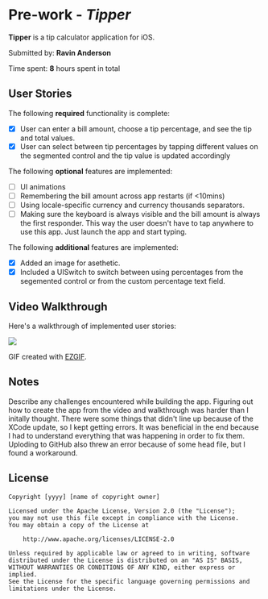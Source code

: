 # Pre-work - *Tipper*

**Tipper** is a tip calculator application for iOS.

Submitted by: **Ravin Anderson**

Time spent: **8** hours spent in total

## User Stories

The following **required** functionality is complete:

* [X] User can enter a bill amount, choose a tip percentage, and see the tip and total values.
* [X] User can select between tip percentages by tapping different values on the segmented control and the tip value is updated accordingly

The following **optional** features are implemented:

* [ ] UI animations
* [ ] Remembering the bill amount across app restarts (if <10mins)
* [ ] Using locale-specific currency and currency thousands separators.
* [ ] Making sure the keyboard is always visible and the bill amount is always the first responder. This way the user doesn't have to tap anywhere to use this app. Just launch the app and start typing.

The following **additional** features are implemented:

- [X] Added an image for asethetic.
- [X] Included a UISwitch to switch between using percentages from the segemented control or from the custom percentage text field.

## Video Walkthrough

Here's a walkthrough of implemented user stories:

![](Tipper.gif)

GIF created with [EZGIF](https://ezgif.com/).

## Notes

Describe any challenges encountered while building the app.
Figuring out how to create the app from the video and walkthrough was harder than I initally thought. There were some things that didn't line up because of the XCode update, so I kept getting errors. It was beneficial in the end because I had to understand everything that was happening in order to fix them. Uploding to GitHub also threw an error because of some head file, but I found a workaround.

## License

    Copyright [yyyy] [name of copyright owner]

    Licensed under the Apache License, Version 2.0 (the "License");
    you may not use this file except in compliance with the License.
    You may obtain a copy of the License at

        http://www.apache.org/licenses/LICENSE-2.0

    Unless required by applicable law or agreed to in writing, software
    distributed under the License is distributed on an "AS IS" BASIS,
    WITHOUT WARRANTIES OR CONDITIONS OF ANY KIND, either express or implied.
    See the License for the specific language governing permissions and
    limitations under the License.
